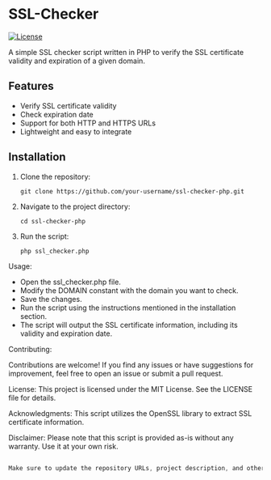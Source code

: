 # SSL-Checker
[![License](https://img.shields.io/badge/license-MIT-blue.svg)](LICENSE)

A simple SSL checker script written in PHP to verify the SSL certificate validity and expiration of a given domain.

## Features

- Verify SSL certificate validity
- Check expiration date
- Support for both HTTP and HTTPS URLs
- Lightweight and easy to integrate

## Installation

1. Clone the repository:

   ```shell
   git clone https://github.com/your-username/ssl-checker-php.git

2. Navigate to the project directory:

   ```shell
   cd ssl-checker-php

3. Run the script:

   ```shell
   php ssl_checker.php

Usage: 
- Open the ssl_checker.php file.
- Modify the DOMAIN constant with the domain you want to check.
- Save the changes.
- Run the script using the instructions mentioned in the installation section.
- The script will output the SSL certificate information, including its validity and expiration date.

Contributing:

Contributions are welcome! If you find any issues or have suggestions for improvement, feel free to open an issue or submit a pull request.

License: 
This project is licensed under the MIT License. See the LICENSE file for details.


Acknowledgments: 
This script utilizes the OpenSSL library to extract SSL certificate information.


Disclaimer: 
Please note that this script is provided as-is without any warranty. Use it at your own risk.

```css

Make sure to update the repository URLs, project description, and other relevant information accordingly. Additionally, if you have any specific instructions or additional sections you want to include, feel free to customize the README to suit your needs.


